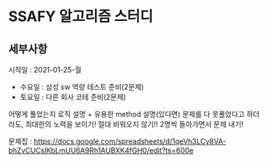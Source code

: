 # SSAFY 알고리즘 스터디

## 세부사항
시작일 : 2021-01-25-월
* 수요일 : 삼성 sw 역량 테스트 준비(2문제)
* 토요일 : 다른 회사 코테 준비(2문제)

어떻게 풀었는지 로직 설명 + 유용한 method 설명(있다면)
문제를 다 못풀었다고 하더라도, 최대한의 노력을 보이기! 절대 비워오지 않기!!
2명씩 돌아가면서 문제 내기!

문제집 : https://docs.google.com/spreadsheets/d/1qeVh3LCy8VA-bhZvCUCslKbLmUU6A9Rh1AUBXK4fGH0/edit?ts=600e
